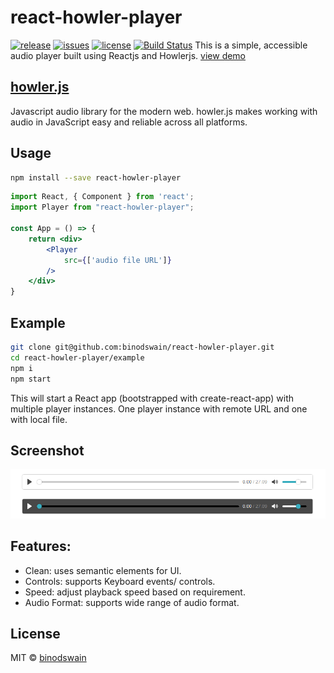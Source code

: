 # react-howler-player
[![release](https://badgen.net/npm/v/react-howler-player)](https://www.npmjs.com/package/react-howler-player)
[![issues](https://badgen.net/github/issues/binodswain/react-howler-player)](https://github.com/binodswain/react-howler-player/issues)
[![license](https://badgen.net/github/license/binodswain/react-howler-player)](https://github.com/binodswain/react-howler-player/blob/master/LICENSE)
[![Build Status](https://travis-ci.com/binodswain/react-howler-player.svg?branch=master)](https://travis-ci.com/binodswain/react-howler-player)
This is a simple, accessible audio player built using Reactjs and Howlerjs.
[view demo](https://binodswain.github.io/react-howler-player/)

## [howler.js](https://howlerjs.com/)
Javascript audio library for the modern web. howler.js makes working with audio in JavaScript easy and reliable across all platforms.

## Usage
```bash
npm install --save react-howler-player
```
```jsx
import React, { Component } from 'react';
import Player from "react-howler-player";

const App = () => {
    return <div>
        <Player
            src={['audio file URL']}
        />
    </div>
}
```
## Example
```bash
git clone git@github.com:binodswain/react-howler-player.git
cd react-howler-player/example
npm i
npm start
```
This will start a React app (bootstrapped with create-react-app) with multiple player instances.
One player instance with remote URL and one with local file.

## Screenshot

![Screenshot 1](/example/react-howler-player.png?raw=true "player")


## Features:
- Clean: uses semantic elements for UI. 
- Controls: supports Keyboard events/ controls.
- Speed: adjust playback speed based on requirement.
- Audio Format: supports wide range of audio format.

## License
MIT © [binodswain](https://github.com/binodswain)